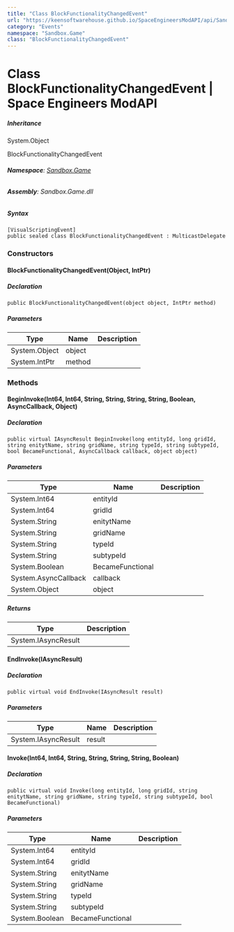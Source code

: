 ```yaml
---
title: "Class BlockFunctionalityChangedEvent"
url: "https://keensoftwarehouse.github.io/SpaceEngineersModAPI/api/Sandbox.Game.BlockFunctionalityChangedEvent.html"
category: "Events"
namespace: "Sandbox.Game"
class: "BlockFunctionalityChangedEvent"
---
```


# Class BlockFunctionalityChangedEvent | Space Engineers ModAPI

##### Inheritance

System.Object

BlockFunctionalityChangedEvent

###### **Namespace**: [Sandbox.Game](https://keensoftwarehouse.github.io/SpaceEngineersModAPI/api/Sandbox.Game.html)

###### **Assembly**: Sandbox.Game.dll

##### Syntax

```
[VisualScriptingEvent]
public sealed class BlockFunctionalityChangedEvent : MulticastDelegate
```

### Constructors

#### BlockFunctionalityChangedEvent(Object, IntPtr)

##### Declaration

```
public BlockFunctionalityChangedEvent(object object, IntPtr method)
```

##### Parameters

| Type | Name | Description |
| --- | --- | --- |
| System.Object | object |     |
| System.IntPtr | method |     |

### Methods

#### BeginInvoke(Int64, Int64, String, String, String, String, Boolean, AsyncCallback, Object)

##### Declaration

```
public virtual IAsyncResult BeginInvoke(long entityId, long gridId, string enitytName, string gridName, string typeId, string subtypeId, bool BecameFunctional, AsyncCallback callback, object object)
```

##### Parameters

| Type | Name | Description |
| --- | --- | --- |
| System.Int64 | entityId |     |
| System.Int64 | gridId |     |
| System.String | enitytName |     |
| System.String | gridName |     |
| System.String | typeId |     |
| System.String | subtypeId |     |
| System.Boolean | BecameFunctional |     |
| System.AsyncCallback | callback |     |
| System.Object | object |     |

##### Returns

| Type | Description |
| --- | --- |
| System.IAsyncResult |     |

#### EndInvoke(IAsyncResult)

##### Declaration

```
public virtual void EndInvoke(IAsyncResult result)
```

##### Parameters

| Type | Name | Description |
| --- | --- | --- |
| System.IAsyncResult | result |     |

#### Invoke(Int64, Int64, String, String, String, String, Boolean)

##### Declaration

```
public virtual void Invoke(long entityId, long gridId, string enitytName, string gridName, string typeId, string subtypeId, bool BecameFunctional)
```

##### Parameters

| Type | Name | Description |
| --- | --- | --- |
| System.Int64 | entityId |     |
| System.Int64 | gridId |     |
| System.String | enitytName |     |
| System.String | gridName |     |
| System.String | typeId |     |
| System.String | subtypeId |     |
| System.Boolean | BecameFunctional |     |
